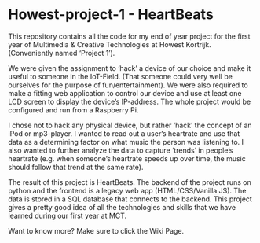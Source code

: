 # Howest-project-1 - HeartBeats
This repository contains all the code for my end of year project for the first year of Multimedia & Creative Technologies at Howest Kortrijk. (Conveniently named ‘Project 1’).

We were given the assignment to ‘hack’ a device of our choice and make it useful to someone in the IoT-Field. (That someone could very well be ourselves for the purpose of fun/entertainment). We were also required to make a fitting web application to control our device and use at least one LCD screen to display the device’s IP-address. The whole project would be configured and run from a Raspberry Pi.

I chose not to hack any physical device, but rather ‘hack’ the concept of an iPod or mp3-player. I wanted to read out a user’s heartrate and use that data as a determining factor on what music the person was listening to. I also wanted to further analyze the data to capture ‘trends’ in people’s heartrate (e.g. when someone’s heartrate speeds up over time, the music should follow that trend at the same rate).

The result of this project is HeartBeats. The backend of the project runs on python and the frontend is a legacy web app (HTML/CSS/Vanilla JS). The data is stored in a SQL database that connects to the backend. 
This project gives a pretty good idea of all the technologies and skills that we have learned during our first year at MCT.

Want to know more? Make sure to click the Wiki Page.

